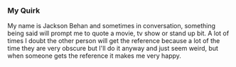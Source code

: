 ### My Quirk
My name is Jackson Behan and sometimes in conversation, something being said will prompt me to quote a movie, tv show or stand up bit. A lot of times I doubt the other person will get the reference because a lot of the time they are very obscure but I'll do it anyway and just seem weird, but when someone gets the reference it makes me very happy. 